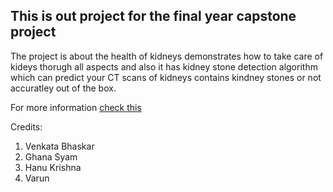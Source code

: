 ## This is out project for the final year capstone project

The project is about the health of kidneys demonstrates how to take care of kideys thorugh all aspects and also it has kidney stone detection algorithm which can predict your CT scans of kidneys contains kindney stones or not accuratley out of the box.

For more information [check this](https://kidneycare.vercel.app)

Credits:
1. Venkata Bhaskar
2. Ghana Syam
3. Hanu Krishna
4. Varun
